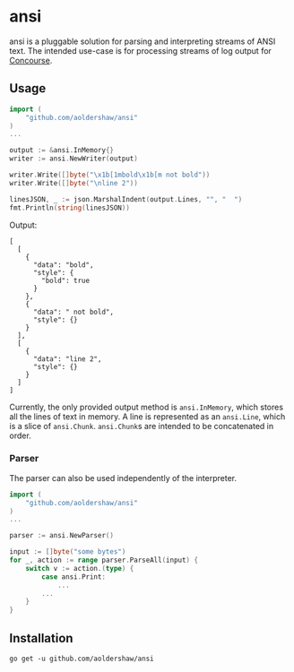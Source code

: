 # ansi

ansi is a pluggable solution for parsing and interpreting streams of ANSI text.
The intended use-case is for processing streams of log output for 
[Concourse](https://github.com/concourse/concourse).

## Usage

```go
import (
    "github.com/aoldershaw/ansi"
)
...

output := &ansi.InMemory{}
writer := ansi.NewWriter(output)

writer.Write([]byte("\x1b[1mbold\x1b[m not bold"))
writer.Write([]byte("\nline 2"))

linesJSON, _ := json.MarshalIndent(output.Lines, "", "  ")
fmt.Println(string(linesJSON))
```

Output:

```
[
  [
    {
      "data": "bold",
      "style": {
        "bold": true
      }
    },
    {
      "data": " not bold",
      "style": {}
    }
  ],
  [
    {
      "data": "line 2",
      "style": {}
    }
  ]
]
```

Currently, the only provided output method is `ansi.InMemory`,
which stores all the lines of text in memory. A line is represented
as an `ansi.Line`, which is a slice of `ansi.Chunk`. `ansi.Chunk`s
are intended to be concatenated in order.

### Parser

The parser can also be used independently of the interpreter.

```go
import (
    "github.com/aoldershaw/ansi"
)
...

parser := ansi.NewParser()

input := []byte("some bytes")
for _, action := range parser.ParseAll(input) {
    switch v := action.(type) {
        case ansi.Print:
            ...
        ...
    }
}
```

## Installation

```shell script
go get -u github.com/aoldershaw/ansi
```

